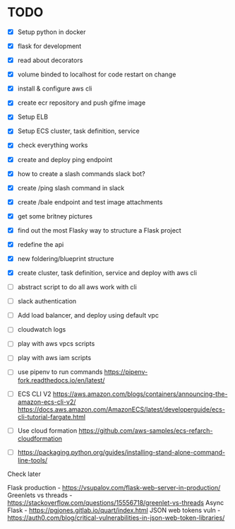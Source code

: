 # TODO

- [x] Setup python in docker
- [x] flask for development
- [x] read about decorators
- [x] volume binded to localhost for code restart on change
- [x] install & configure aws cli
- [x] create ecr repository and push gifme image
- [x] Setup ELB
- [x] Setup ECS cluster, task definition, service
- [x] check everything works
- [x] create and deploy ping endpoint
- [x] how to create a slash commands slack bot?
- [x] create /ping slash command in slack
- [x] create /bale endpoint and test image attachments
- [x] get some britney pictures
- [x] find out the most Flasky way to structure a Flask project
- [x] redefine the api
- [x] new foldering/blueprint structure
- [x] create cluster, task definition, service and deploy with aws cli
- [ ] abstract script to do all aws work with cli
- [ ] slack authentication
- [ ] Add load balancer, and deploy using default vpc
- [ ] cloudwatch logs
- [ ] play with aws vpcs scripts
- [ ] play with aws iam scripts
- [ ] use pipenv to run commands https://pipenv-fork.readthedocs.io/en/latest/

- [ ] ECS CLI V2
https://aws.amazon.com/blogs/containers/announcing-the-amazon-ecs-cli-v2/
https://docs.aws.amazon.com/AmazonECS/latest/developerguide/ecs-cli-tutorial-fargate.html

- [ ] Use cloud formation
https://github.com/aws-samples/ecs-refarch-cloudformation

- [ ] https://packaging.python.org/guides/installing-stand-alone-command-line-tools/

Check later

Flask production - https://vsupalov.com/flask-web-server-in-production/ 
Greenlets vs threads - https://stackoverflow.com/questions/15556718/greenlet-vs-threads
Async Flask - https://pgjones.gitlab.io/quart/index.html
JSON web tokens vuln - https://auth0.com/blog/critical-vulnerabilities-in-json-web-token-libraries/